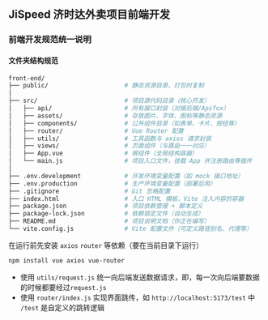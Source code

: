 ## JiSpeed 济时达外卖项目前端开发

### **前端开发规范统一说明**



#### 文件夹结构规范

```bash
front-end/
├── public/                     # 静态资源目录，打包时复制
│
├── src/                        # 项目源代码目录（核心开发）
│   ├── api/                    # 所有接口封装（对接后端/Apifox）
│   ├── assets/                 # 存放图片、字体、图标等静态资源
│   ├── components/             # 公共组件目录（如表单、卡片、按钮等）
│   ├── router/                 # Vue Router 配置
│   ├── utils/                  # 工具函数与 axios 请求封装
│   ├── views/                  # 页面组件（与路由一一对应）
│   ├── App.vue                 # 根组件（全局结构容器）
│   └── main.js                 # 项目入口文件，挂载 App 并注册路由等插件
│ 
├── .env.development            # 开发环境变量配置（如 mock 接口地址）
├── .env.production             # 生产环境变量配置（部署后用）
├── .gitignore                  # Git 忽略配置
├── index.html                  # 入口 HTML 模板，Vite 注入内容的容器
├── package.json                # 项目依赖管理 + 脚本定义
├── package-lock.json           # 依赖锁定文件（自动生成）
├── README.md                   # 项目说明文档（你正在编写）
└── vite.config.js              # Vite 配置文件（可定义路径别名、代理等）
```

 

在运行前先安装 `axios` `router` 等依赖（要在当前目录下运行）

```bash
npm install vue axios vue-router
```



* 使用 `utils/request.js` 统一向后端发送数据请求，即，每一次向后端要数据的时候都要经过`request.js`
* 使用 `router/index.js` 实现界面跳传，如 `http://localhost:5173/test` 中 `/test` 是自定义的跳转逻辑

